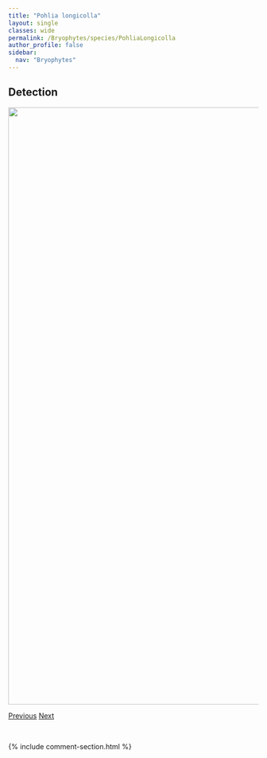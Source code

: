 ```yaml
---
title: "Pohlia longicolla"
layout: single
classes: wide
permalink: /Bryophytes/species/PohliaLongicolla
author_profile: false
sidebar:
  nav: "Bryophytes"
---
```


<h2>Detection</h2>

<a href="https://drive.google.com/uc?export=view&id=1xhH1jHFc-IETejJM6ph9KF8W4fAQ7Umx">
<img src="https://drive.google.com/uc?export=view&id=1xhH1jHFc-IETejJM6ph9KF8W4fAQ7Umx" height = "1200" width = "800">
</a>


<a href="/DevelopmentWebsite/Bryophytes/species/OrthotheciumStrictum" class="pagination--pager" title="Orthothecium strictum">Previous</a> <a href="/DevelopmentWebsite/Bryophytes/species/SphagnumContortum" class="pagination--pager" title="Sphagnum contortum">Next</a>

<p>&nbsp;</p>

{% include comment-section.html %}
